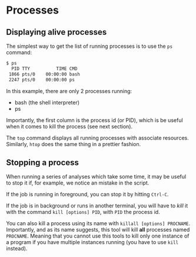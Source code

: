 ---
---

# Processes

## Displaying alive processes

The simplest way to get the list of running processes is to use the `ps`
command:

```bash
$ ps
  PID TTY          TIME CMD
 1866 pts/0    00:00:00 bash
 2247 pts/0    00:00:00 ps
```

In this example, there are only 2 processes running:

- bash (the shell interpreter)
- ps

Importantly, the first column is the process id (or PID), which is be useful
when it comes to kill the process (see next section).

The `top` command displays all running processes with associate resources.
Similarly, `htop` does the same thing in a prettier fashion.


## Stopping a process

When running a series of analyses which take some time, it may be useful
to stop it if, for example, we notice an mistake in the script.

If the job is running in foreground, you can stop it by hitting `Ctrl-C`.

If the job is in background or runs in another terminal, you will have to 
*kill* it with the command `kill [options] PID`, with `PID` the process id.

You can also kill a process using its name with `killall [options] PROCNAME`.
Importantly, and as its name suggests, this tool will kill **all** processes
named `PROCNAME`.
Meaning that you cannot use this tools to kill only one instance of a program
if you have multiple instances running (you have to use `kill` instead).
